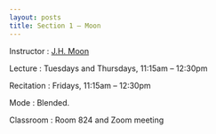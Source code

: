 ```yaml
---
layout: posts
title: Section 1 – Moon
---
```


Instructor
: [J.H. Moon](jh.moon@nyu.edu)

Lecture
: Tuesdays and Thursdays, 11:15am – 12:30pm

Recitation
: Fridays, 11:15am – 12:30pm

Mode
: Blended.

Classroom
: Room 824 and Zoom meeting

